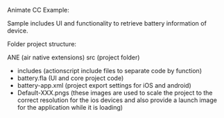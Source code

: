 
Animate CC Example: 

Sample includes UI and functionality to retrieve battery information of device.

Folder project structure:

ANE (air native extensions)
src (project folder)
- includes (actionscript include files to separate code by function)
- battery.fla (UI and core project code)
- battery-app.xml (project export settings for iOS and android)
- Default-XXX.pngs (these images are used to scale the project to the correct resolution for the ios devices and also provide a launch image for the application while it is loading)
